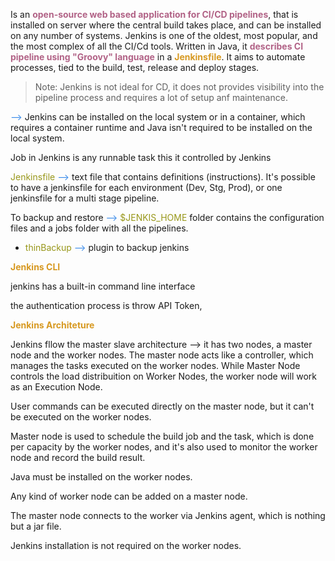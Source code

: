 Is an <strong style="color: #b16286">open-source web based application for CI/CD pipelines</strong>, that is installed on server where the central build takes place, and can be installed on any number of systems. Jenkins is one of the oldest, most popular, and the most complex of all the CI/Cd tools. Written in Java, it <strong style="color: #b16286">describes CI pipeline using "Groovy" language</strong> in a <strong style="color: #d79921">Jenkinsfile</strong>. It aims to automate processes, tied to the build, test, release and deploy stages.

> Note: Jenkins is not ideal for CD, it does not provides visibility into the pipeline process and requires a lot of setup anf maintenance.

<span style="color: #3588E9">--></span> Jenkins can be installed on the local system or in a container, which requires a container runtime and Java isn't required to be installed on the local system.

Job in Jenkins is any runnable task this it controlled by Jenkins

<span style="color:#98971a">Jenkinsfile</span> <span style="color: #3588E9">--></span> text file that contains definitions (instructions). It's possible to have a jenkinsfile for each environment (Dev, Stg, Prod), or one jenkinsfile for a multi stage pipeline.

To backup and restore <span style="color: #3588E9">--></span> <span style="color:#98971a">$JENKIS_HOME</span> folder contains the configuration files and a jobs folder with all the pipelines.
- <span style="color:#98971a">thinBackup</span> <span style="color: #3588E9">--></span> plugin to backup jenkins

<strong style="color: #d79921">Jenkins CLI</strong>

jenkins has a built-in command line interface

the authentication process is throw API Token,

<strong style="color: #d79921">Jenkins Architeture</strong>

Jenkins fllow the master slave architecture --> it has two nodes, a master node and the worker nodes. The master node acts like a controller, which manages the tasks executed on the worker nodes. While Master Node controls the load distribuition on Worker Nodes, the worker node will work as an Execution Node.

User commands can be executed directly on the master node, but it can't be executed on the worker nodes.

Master node is used to schedule the build job and the task, which is done per capacity by the worker nodes, and it's also used to monitor the worker node and record the build result.

Java must be installed on the worker nodes.

Any kind of worker node can be added on a master node.

The master node connects to the worker via Jenkins agent, which is nothing but a jar file.

Jenkins installation is not required on the worker nodes.
